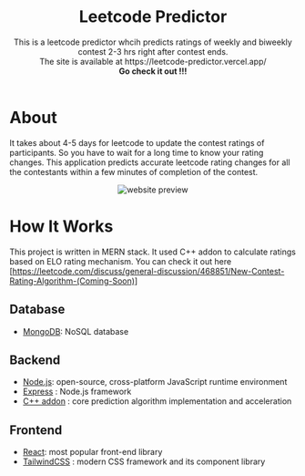 <!-- markdownlint-disable MD033 -->

<div align="center">
  <h1>Leetcode Predictor</h1>
  This is a leetcode predictor whcih predicts ratings of weekly and biweekly contest 2-3 hrs right after contest ends. 
  <br>The site is available at https://leetcode-predictor.vercel.app/ <br>
  <b>Go check it out !!!</b>
  <br />
  <br />
</div>
</div>

# About
  
It takes about 4-5 days for leetcode to update the contest ratings of participants. So you have to wait for a long time to know your rating changes. This application predicts accurate leetcode rating changes for all the contestants within a few minutes of completion of the contest.

<div align="center">
  <img src="./data/screenshots/web_demo.gif" alt="website preview">
</div>

# How It Works

This project is written in MERN stack. It used C++ addon to calculate ratings based on ELO rating mechanism.
You can check it out here [https://leetcode.com/discuss/general-discussion/468851/New-Contest-Rating-Algorithm-(Coming-Soon)]

## Database

* [MongoDB](https://www.mongodb.com/): NoSQL database

## Backend

* [Node.js](https://nodejs.org/en): open-source, cross-platform JavaScript runtime environment
* [Express](https://expressjs.com/) : Node.js framework
* [C++ addon](https://nodejs.org/api/addons.html) : core prediction algorithm implementation and acceleration

## Frontend

* [React](https://reactjs.org/): most popular front-end library
* [TailwindCSS](https://tailwindcss.com/) : modern CSS framework and its component library

